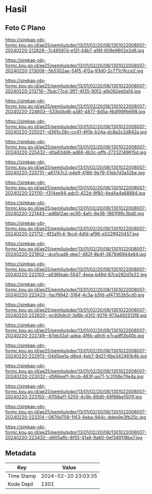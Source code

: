 # Hasil

## Foto C Plano

https://sirekap-obj-formc.kpu.go.id/ae25/pemilu/pdpr/13/01/02/20/08/1301022008007-20240220-212828--7c48597d-e12f-44b7-a16f-809e9602e2d8.jpg

https://sirekap-obj-formc.kpu.go.id/ae25/pemilu/pdpr/13/01/02/20/08/1301022008007-20240220-213008--5b5302ae-54f5-412a-93d0-2c771c1fcce2.jpg

https://sirekap-obj-formc.kpu.go.id/ae25/pemilu/pdpr/13/01/02/20/08/1301022008007-20240220-213716--7bdc77cd-3ff7-4f35-90f2-a1b092ee0a14.jpg

https://sirekap-obj-formc.kpu.go.id/ae25/pemilu/pdpr/13/01/02/20/08/1301022008007-20240220-224603--533b0bd6-a381-4877-8d5a-f6df99ffe698.jpg

https://sirekap-obj-formc.kpu.go.id/ae25/pemilu/pdpr/13/01/02/20/08/1301022008007-20240220-225021--d365c28c-cc41-4f0b-b24a-dc8a2c2d842a.jpg

https://sirekap-obj-formc.kpu.go.id/ae25/pemilu/pdpr/13/01/02/20/08/1301022008007-20240220-225432--d0a83dd6-ad68-4b3c-affb-27232149615d.jpg

https://sirekap-obj-formc.kpu.go.id/ae25/pemilu/pdpr/13/01/02/20/08/1301022008007-20240220-220731--a61747c2-e4e9-4166-9e79-01eb7d3a52be.jpg

https://sirekap-obj-formc.kpu.go.id/ae25/pemilu/pdpr/13/01/02/20/08/1301022008007-20240220-221110--f314ee94-adc5-422d-9f80-4ed4a4a68884.jpg

https://sirekap-obj-formc.kpu.go.id/ae25/pemilu/pdpr/13/01/02/20/08/1301022008007-20240220-221443--ad6bf2ae-ec95-4afc-8e38-1861f99c3bd0.jpg

https://sirekap-obj-formc.kpu.go.id/ae25/pemilu/pdpr/13/01/02/20/08/1301022008007-20240220-221712--6f2a1fc4-1bcd-4dfd-af96-e022ff420457.jpg

https://sirekap-obj-formc.kpu.go.id/ae25/pemilu/pdpr/13/01/02/20/08/1301022008007-20240220-221902--dce1cad8-dee7-482f-8b4f-3679d6944e64.jpg

https://sirekap-obj-formc.kpu.go.id/ae25/pemilu/pdpr/13/01/02/20/08/1301022008007-20240220-222103--a936feab-5547-4eea-b49d-87ce282d7e22.jpg

https://sirekap-obj-formc.kpu.go.id/ae25/pemilu/pdpr/13/01/02/20/08/1301022008007-20240220-222423--facf9942-3184-4c3a-b5fd-af47352b5cd0.jpg

https://sirekap-obj-formc.kpu.go.id/ae25/pemilu/pdpr/13/01/02/20/08/1301022008007-20240220-222620--ec92b8c0-3d6b-4312-9219-973a492512f8.jpg

https://sirekap-obj-formc.kpu.go.id/ae25/pemilu/pdpr/13/01/02/20/08/1301022008007-20240220-222749--87eb32a1-adea-4f6b-a9c6-e7cadff2b40b.jpg

https://sirekap-obj-formc.kpu.go.id/ae25/pemilu/pdpr/13/01/02/20/08/1301022008007-20240220-222913--04d5ee1a-d8ed-4eb7-9d21-6be342461b4b.jpg

https://sirekap-obj-formc.kpu.go.id/ae25/pemilu/pdpr/13/01/02/20/08/1301022008007-20240220-223032--d566eaf1-9ccb-483f-aa71-1c3108e79e4a.jpg

https://sirekap-obj-formc.kpu.go.id/ae25/pemilu/pdpr/13/01/02/20/08/1301022008007-20240220-223150--41156af1-5250-4c9b-89d0-49f88be1501f.jpg

https://sirekap-obj-formc.kpu.go.id/ae25/pemilu/pdpr/13/01/02/20/08/1301022008007-20240220-223314--0876d759-1f43-4eba-944c-ddee9e3fb25c.jpg

https://sirekap-obj-formc.kpu.go.id/ae25/pemilu/pdpr/13/01/02/20/08/1301022008007-20240220-223432--d905affc-6f55-41a8-9a60-0ef349118be7.jpg


## Metadata

| Key        | Value               |
| ---------- | ------------------- |
| Time Stamp | 2024-02-20 23:03:35 |
| Kode Dapil | 1301                |



